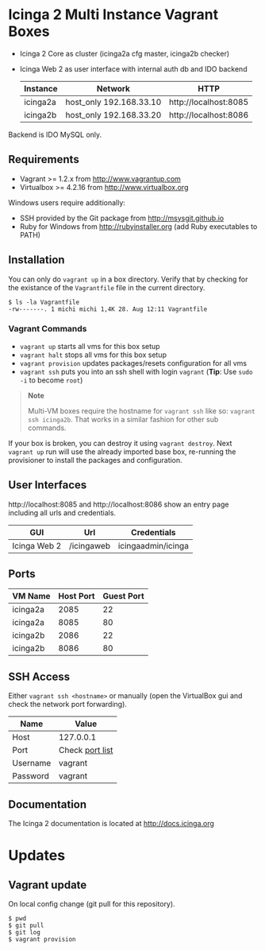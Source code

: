 # Icinga 2 Multi Instance Vagrant Boxes

* Icinga 2 Core as cluster (icinga2a cfg master, icinga2b checker)
* Icinga Web 2 as user interface with internal auth db and IDO backend


  Instance  | Network                   | HTTP
  ----------|---------------------------|--------------------------------------
  icinga2a  | host_only 192.168.33.10   | http://localhost:8085
  icinga2b  | host_only 192.168.33.20   | http://localhost:8086

Backend is IDO MySQL only.

## Requirements

* Vagrant >= 1.2.x from http://www.vagrantup.com
* Virtualbox >= 4.2.16 from http://www.virtualbox.org

Windows users require additionally:

* SSH provided by the Git package from http://msysgit.github.io
* Ruby for Windows from http://rubyinstaller.org (add Ruby executables to PATH)


## Installation

You can only do `vagrant up` in a box directory. Verify that
by checking for the existance of the `Vagrantfile` file in the current
directory.

    $ ls -la Vagrantfile
    -rw-------. 1 michi michi 1,4K 28. Aug 12:11 Vagrantfile

### Vagrant Commands

* `vagrant up` starts all vms for this box setup
* `vagrant halt` stops all vms for this box setup
* `vagrant provision` updates packages/resets configuration for all vms
* `vagrant ssh` puts you into an ssh shell with login `vagrant` (**Tip**: Use `sudo -i` to become `root`)

> **Note**
>
> Multi-VM boxes require the hostname for `vagrant ssh` like so: `vagrant ssh icinga2b`.
> That works in a similar fashion for other sub commands.

If your box is broken, you can destroy it using `vagrant destroy`. Next `vagrant up`
run will use the already imported base box, re-running the provisioner to install
the packages and configuration.


## User Interfaces

http://localhost:8085 and http://localhost:8086 show an entry page including all
urls and credentials.

  GUI               | Url               | Credentials
  ------------------|-------------------|----------------
  Icinga Web 2      | /icingaweb        | icingaadmin/icinga


## Ports

  VM Name   | Host Port | Guest Port
  ----------|-----------|-----------
  icinga2a  | 2085      | 22
  icinga2a  | 8085      | 80
  icinga2b  | 2086      | 22
  icinga2b  | 8086      | 80


## SSH Access

Either `vagrant ssh <hostname>` or manually (open the VirtualBox gui and check the
network port forwarding).

  Name            | Value
  ----------------|----------------
  Host            | 127.0.0.1
  Port            | Check [port list](#ports)
  Username        | vagrant
  Password        | vagrant


## Documentation

The Icinga 2 documentation is located at http://docs.icinga.org

# Updates

## Vagrant update

On local config change (git pull for this repository).

    $ pwd
    $ git pull
    $ git log
    $ vagrant provision

